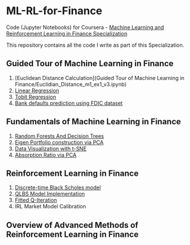 # ML-RL-for-Finance
Code (Jupyter Notebooks) for Coursera - [Machine Learning and Reinforcement Learning in Finance Specialization](https://www.coursera.org/specializations/machine-learning-reinforcement-finance)

This repository contains all the code I write as part of this Specialization.

## Guided Tour of Machine Learning in Finance
1. [Euclidean Distance Calculation](Guided Tour of Machine Learning in Finance/Euclidian_Distance_m1_ex1_v3.ipynb)
2. [Linear Regression](linear_regress_m1_ex2_v3.ipynb)
3. [Tobit Regression](Tobit_regression_m1_ex3_v4.ipynb)
4. [Bank defaults prediction using FDIC dataset](Bank_failure_m1_ex4_v3.ipynb)

## Fundamentals of Machine Learning in Finance
1. [Random Forests And Decision Trees](Bank_failure_rand_forests_m2_ex1.ipynb)
2. [Eigen Portfolio construction via PCA](pca_eigen_portfolios_m2_ex3.ipynb)
3. [Data Visualization with t-SNE](DJI_tSNE_m2_ex4_corrected.ipynb)
4. [Absorption Ratio via PCA](absorp_ratio_m2_ex5.ipynb)

## Reinforcement Learning in Finance
1. [Discrete-time Black Scholes model](discrete_black_scholes_m3_ex1_v3.ipynb)
2. [QLBS Model Implementation](dp_qlbs_oneset_m3_ex2_v3.ipynb)
3. [Fitted Q-Iteration](dp_qlbs_oneset_m3_ex3_v4.ipynb)
4. IRL Market Model Calibration

## Overview of Advanced Methods of Reinforcement Learning in Finance
